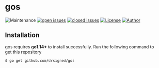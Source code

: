 # gos

![Maintenance](https://img.shields.io/badge/maintained%3F-yes-0040ff.svg) [![open issues](https://img.shields.io/github/issues-raw/drsigned/gos.svg?style=flat&color=0040ff)](https://github.com/drsigned/gos/issues?q=is:issue+is:open) [![closed issues](https://img.shields.io/github/issues-closed-raw/drsigned/gos.svg?style=flat&color=0040ff)](https://github.com/drsigned/gos/issues?q=is:issue+is:closed) [![License](https://img.shields.io/badge/license-MIT-gray.svg?colorB=0040FF)](https://github.com/drsigned/gos/blob/master/LICENSE) [![Author](https://img.shields.io/badge/twitter-@drsigned-0040ff.svg)](https://twitter.com/drsigned)

## Installation

gos requires **go1.14+** to install successfully. Run the following command to get this repository

```
$ go get github.com/drsigned/gos
```